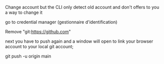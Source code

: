 Change account but the CLI only detect old account and don't offers to you a way to change it

go to credential manager (gestionnaire d'identification)

Remove "git:https://github.com"

next you have to push again and a window will open to link your browser account to your local git account;

git push -u origin main
